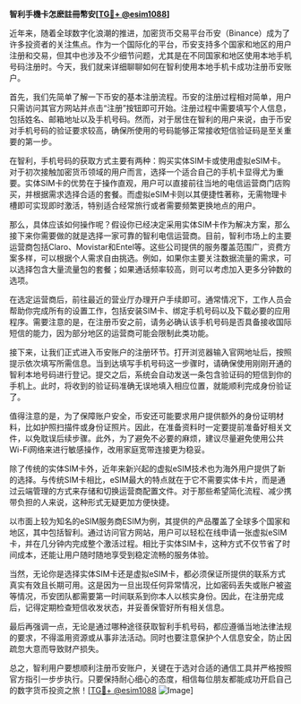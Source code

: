 **智利手機卡怎麽註冊幣安[[TG💪+ @esim1088](https://t.me/s/esim1088)]**

近年来，随着全球数字化浪潮的推进，加密货币交易平台币安（Binance）成为了许多投资者的关注焦点。作为一个国际化的平台，币安支持多个国家和地区的用户注册和交易，但其中也涉及不少细节问题，尤其是在不同国家和地区使用本地手机号码注册时。今天，我们就来详细聊聊如何在智利使用本地手机卡成功注册币安账户。

首先，我们先简单了解一下币安的基本注册流程。币安的注册过程相对简单，用户只需访问其官方网站并点击“注册”按钮即可开始。注册过程中需要填写个人信息，包括姓名、邮箱地址以及手机号码。然而，对于居住在智利的用户来说，由于币安对手机号码的验证要求较高，确保所使用的号码能够正常接收短信验证码是至关重要的第一步。

在智利，手机号码的获取方式主要有两种：购买实体SIM卡或使用虚拟eSIM卡。对于初次接触加密货币领域的用户而言，选择一个适合自己的手机卡显得尤为重要。实体SIM卡的优势在于操作直观，用户可以直接前往当地的电信运营商门店购买，并根据需求选择合适的套餐。而虚拟eSIM卡则以其便捷性著称，无需物理卡槽即可实现即时激活，特别适合经常旅行或者需要频繁更换地点的用户。

那么，具体应该如何操作呢？假设你已经决定采用实体SIM卡作为解决方案，那么接下来你需要做的就是选择一家可靠的智利电信运营商。目前，智利市场上的主要运营商包括Claro、Movistar和Entel等。这些公司提供的服务覆盖范围广，资费方案多样，可以根据个人需求自由挑选。例如，如果你主要关注数据流量的需求，可以选择包含大量流量包的套餐；如果通话频率较高，则可以考虑加入更多分钟数的选项。

在选定运营商后，前往最近的营业厅办理开户手续即可。通常情况下，工作人员会帮助你完成所有的设置工作，包括安装SIM卡、绑定手机号码以及下载必要的应用程序。需要注意的是，在注册币安之前，请务必确认该手机号码是否具备接收国际短信的能力，因为部分地区的运营商可能会限制此类功能。

接下来，让我们正式进入币安账户的注册环节。打开浏览器输入官网地址后，按照提示依次填写所需信息。当到达填写手机号码这一步骤时，请确保使用刚刚开通的智利本地号码进行登记。提交之后，系统会自动发送一条包含验证码的短信到你的手机上。此时，将收到的验证码准确无误地填入相应位置，就能顺利完成身份验证了。

值得注意的是，为了保障账户安全，币安还可能要求用户提供额外的身份证明材料，比如护照扫描件或身份证照片。因此，在准备资料时一定要提前准备好相关文件，以免耽误后续步骤。此外，为了避免不必要的麻烦，建议尽量避免使用公共Wi-Fi网络来进行敏感操作，改用家庭宽带连接更为稳妥。

除了传统的实体SIM卡外，近年来新兴起的虚拟eSIM技术也为海外用户提供了新的选择。与传统SIM卡相比，eSIM最大的特点就在于它不需要实体卡片，而是通过云端管理的方式来存储和切换运营商配置文件。对于那些希望简化流程、减少携带负担的人来说，这种形式无疑更加方便快捷。

以市面上较为知名的eSIM服务商ESIM为例，其提供的产品覆盖了全球多个国家和地区，其中包括智利。通过访问官方网站，用户可以轻松在线申请一张虚拟eSIM卡，并在几分钟内完成整个激活过程。相比于实体SIM卡，这种方式不仅节省了时间成本，还能让用户随时随地享受到稳定流畅的服务体验。

当然，无论你是选择实体SIM卡还是虚拟eSIM卡，都必须保证所提供的联系方式真实有效且长期可用。这是因为一旦出现任何异常情况，比如密码丢失或账户被盗等情况，币安团队都需要第一时间联系到你本人以核实身份。因此，在注册完成后，记得定期检查短信收发状态，并妥善保管好所有相关信息。

最后再强调一点，无论是通过哪种途径获取智利手机号码，都应遵循当地法律法规的要求，不得滥用资源或从事非法活动。同时也要注意保护个人信息安全，防止因疏忽大意而导致财产损失。

总之，智利用户要想顺利注册币安账户，关键在于选对合适的通信工具并严格按照官方指引一步步执行。只要保持耐心细心的态度，相信每位朋友都能成功开启自己的数字货币投资之旅！[[TG💪+ @esim1088](https://t.me/s/esim1088) ![Image](https://i.postimg.cc/4NQfJmqS/Snipaste-2025-05-13-00-14-12.png)]